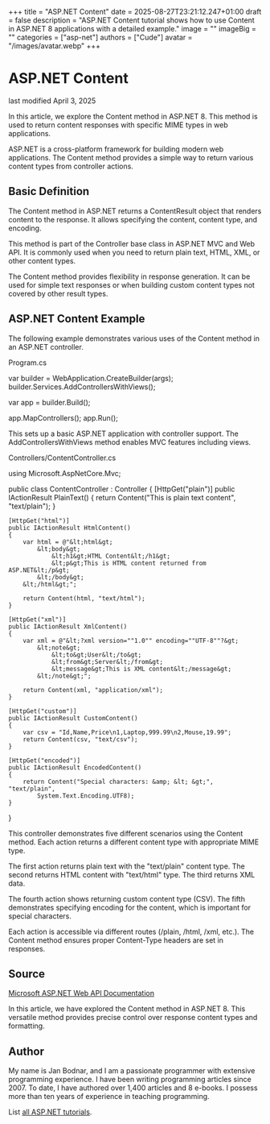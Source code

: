 +++
title = "ASP.NET Content"
date = 2025-08-27T23:21:12.247+01:00
draft = false
description = "ASP.NET Content tutorial shows how to use Content in ASP.NET 8 applications with a detailed example."
image = ""
imageBig = ""
categories = ["asp-net"]
authors = ["Cude"]
avatar = "/images/avatar.webp"
+++

# ASP.NET Content

last modified April 3, 2025

In this article, we explore the Content method in ASP.NET 8. This method is
used to return content responses with specific MIME types in web applications.

ASP.NET is a cross-platform framework for building modern web applications. The
Content method provides a simple way to return various content types from
controller actions.

## Basic Definition

The Content method in ASP.NET returns a ContentResult object that renders
content to the response. It allows specifying the content, content type, and
encoding.

This method is part of the Controller base class in ASP.NET MVC and Web API. It
is commonly used when you need to return plain text, HTML, XML, or other
content types.

The Content method provides flexibility in response generation. It can be used
for simple text responses or when building custom content types not covered by
other result types.

## ASP.NET Content Example

The following example demonstrates various uses of the Content method in an
ASP.NET controller.

Program.cs
  

var builder = WebApplication.CreateBuilder(args);
builder.Services.AddControllersWithViews();

var app = builder.Build();

app.MapControllers();
app.Run();

This sets up a basic ASP.NET application with controller support. The
AddControllersWithViews method enables MVC features including views.

Controllers/ContentController.cs
  

using Microsoft.AspNetCore.Mvc;

public class ContentController : Controller
{
    [HttpGet("plain")]
    public IActionResult PlainText()
    {
        return Content("This is plain text content", "text/plain");
    }

    [HttpGet("html")]
    public IActionResult HtmlContent()
    {
        var html = @"&lt;html&gt;
            &lt;body&gt;
                &lt;h1&gt;HTML Content&lt;/h1&gt;
                &lt;p&gt;This is HTML content returned from ASP.NET&lt;/p&gt;
            &lt;/body&gt;
        &lt;/html&gt;";
        
        return Content(html, "text/html");
    }

    [HttpGet("xml")]
    public IActionResult XmlContent()
    {
        var xml = @"&lt;?xml version=""1.0"" encoding=""UTF-8""?&gt;
            &lt;note&gt;
                &lt;to&gt;User&lt;/to&gt;
                &lt;from&gt;Server&lt;/from&gt;
                &lt;message&gt;This is XML content&lt;/message&gt;
            &lt;/note&gt;";
            
        return Content(xml, "application/xml");
    }

    [HttpGet("custom")]
    public IActionResult CustomContent()
    {
        var csv = "Id,Name,Price\n1,Laptop,999.99\n2,Mouse,19.99";
        return Content(csv, "text/csv");
    }

    [HttpGet("encoded")]
    public IActionResult EncodedContent()
    {
        return Content("Special characters: &amp; &lt; &gt;", "text/plain", 
            System.Text.Encoding.UTF8);
    }
}

This controller demonstrates five different scenarios using the Content method.
Each action returns a different content type with appropriate MIME type.

The first action returns plain text with the "text/plain" content type. The
second returns HTML content with "text/html" type. The third returns XML data.

The fourth action shows returning custom content type (CSV). The fifth
demonstrates specifying encoding for the content, which is important for
special characters.

Each action is accessible via different routes (/plain, /html, /xml, etc.).
The Content method ensures proper Content-Type headers are set in responses.

## Source

[Microsoft ASP.NET Web API Documentation](https://learn.microsoft.com/en-us/aspnet/core/web-api/?view=aspnetcore-8.0)

In this article, we have explored the Content method in ASP.NET 8. This
versatile method provides precise control over response content types and
formatting.

## Author

My name is Jan Bodnar, and I am a passionate programmer with extensive
programming experience. I have been writing programming articles since 2007.
To date, I have authored over 1,400 articles and 8 e-books. I possess more
than ten years of experience in teaching programming.

List [all ASP.NET tutorials](/all/#asp-net).